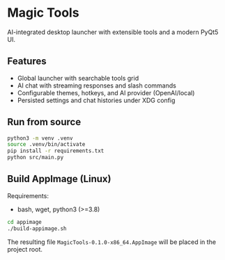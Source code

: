 # Magic Tools

AI-integrated desktop launcher with extensible tools and a modern PyQt5 UI.

## Features
- Global launcher with searchable tools grid
- AI chat with streaming responses and slash commands
- Configurable themes, hotkeys, and AI provider (OpenAI/local)
- Persisted settings and chat histories under XDG config

## Run from source

```bash
python3 -m venv .venv
source .venv/bin/activate
pip install -r requirements.txt
python src/main.py
```

## Build AppImage (Linux)

Requirements:
- bash, wget, python3 (>=3.8)

```bash
cd appimage
./build-appimage.sh
```

The resulting file `MagicTools-0.1.0-x86_64.AppImage` will be placed in the project root.
